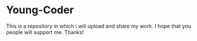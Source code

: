 # Young-Coder
This is a repository in which i will upload and share my work. I hope that you people will support me. Thanks!
